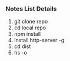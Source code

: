 ### Notes List Details
1. git clone repo
2. cd local repo
3. npm install
4. install http-server -g
5. cd dist
6. hs -o


